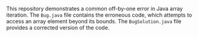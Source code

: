 This repository demonstrates a common off-by-one error in Java array iteration. The `Bug.java` file contains the erroneous code, which attempts to access an array element beyond its bounds. The `BugSolution.java` file provides a corrected version of the code.